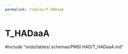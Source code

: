 ```yaml
---
permalink: /tables/T_HADaaA
---
```

# T\_HADaaA
<!-- SPDX-License-Identifier: MPL-2.0 -->

<!-- ATTENTION : Ne pas supprimer ou modifier la ligne ci-dessous -->
#include "snds/tables/.schemas/PMSI HAD/T_HADaaA.md"
<!-- ATTENTION : Ne pas supprimer ou modifier la ligne ci-dessus -->
